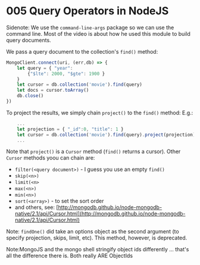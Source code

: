# 005 Query Operators in NodeJS

Sidenote: We use the `command-line-args` package so we can use the command line. Most of the video is about how he used this module to build query documents.

We pass a query document to the collection's `find()` method:

```javascript
MongoClient.connect(uri, (err,db) => {
    let query = { "year": 
        {"$lte": 2000, "$gte": 1900 }
    }
    let cursor = db.collection('movie').find(query)
    let docs = cursor.toArray()
    db.close()
})
```

To project the results, we simply chain `project()` to the `find()` method: E.g.:

```javascript
    ...
    let projection = { "_id":0, "title": 1 }
    let cursor = db.collection('movie').find(query).project(projection)
    ...
```

Note that `project()` is a `Cursor` method (`find()` returns a cursor). Other `Cursor` methods yoou can chain are:

- `filter(<query document>)` - I guess you use an empty `find()`
- `skip(<n>)`
- `limit(<n>`
- `max(<n>)`
- `min(<n>)`
- `sort(<array>)` - to set the sort order
- and others, see: [http://mongodb.github.io/node-mongodb-native/2.1/api/Cursor.html](http://mongodb.github.io/node-mongodb-native/2.1/api/Cursor.html)

Note: `findOne()` did take an options object as the second argument (to specify projection, skips, limit, etc). This method, however, is deprecated.


Note:MongoJS and the mongo shell stringify object ids differently ... that's all the difference there is. Both really ARE ObjectIds

